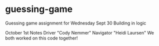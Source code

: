 # guessing-game
Guessing game assignment for Wednesday Sept 30
Building in logic

October 1st Notes
Driver "Cody Nemmer"
Navigator "Heidi Laursen"
We both worked on this code together!
